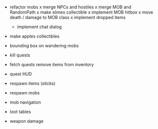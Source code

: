 - refactor mobs
	x merge NPCs and hostiles
	x merge MOB and RandomPath
	x make slimes collectible
	x implement MOB hitbox
	x move death / damage to MOB class
	x implement dropped items
	- implement chat dialog

- make apples collectibles
- bounding box on wandering mobs
- kill quests
- fetch quests remove items from inventory
- quest HUD
- respawn items (sticks)
- respawn mobs

- mob navigation
- loot tables
- weapon damage
